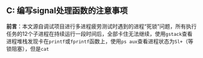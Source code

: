 ## C: 编写signal处理函数的注意事项

**前言**：本文源自调试项目进行多进程疲劳测试时遇到的进程“死锁”问题，所有执行任务的12个子进程在持续运行一段时间后，全部卡住无法继续，使用`gstack`查看进程堆栈发现卡在`printf`或`fprintf`函数上，使用`ps aux`查看进程状态为`Sl+`（等锁阻塞），但是`cat`